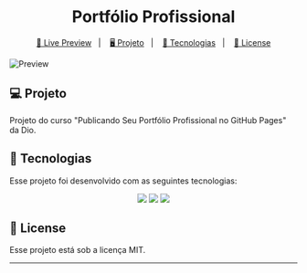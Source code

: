 <h1 align="center">
  Portfólio Profissional
</h1>

<p align="center">
  <a href="https://portifolio-brunoh.netlify.app">🔗 Live Preview</a>&nbsp;&nbsp;&nbsp;|&nbsp;&nbsp;&nbsp;
  <a href="#-projeto">🖥️ Projeto</a>&nbsp;&nbsp;&nbsp;|&nbsp;&nbsp;&nbsp;
  <a href="#-tecnologias">🚀 Tecnologias</a>&nbsp;&nbsp;&nbsp;|&nbsp;&nbsp;&nbsp;
  <a href="#-license">📝 License</a>
</p>

![Preview](/Assets/Preview.png)

## 💻 Projeto

Projeto do curso "Publicando Seu Portfólio Profissional no GitHub Pages" da Dio.

## 🚀 Tecnologias

Esse projeto foi desenvolvido com as seguintes tecnologias:

<p align="center">
<img src="https://img.shields.io/badge/html5-%23E34F26.svg?style=for-the-badge&logo=html5&logoColor=white">
<img src="https://img.shields.io/badge/css3-%231572B6.svg?style=for-the-badge&logo=css3&logoColor=white">
<img src="https://img.shields.io/badge/javascript-%23323330.svg?style=for-the-badge&logo=javascript&logoColor=%23F7DF1E">
</p>

## 📝 License

Esse projeto está sob a licença MIT.

---
